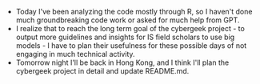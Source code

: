 - Today I've been analyzing the code mostly through R, so I haven't done much groundbreaking code work or asked for much help from GPT.
- I realize that to reach the long term goal of the cybergeek project - to output more guidelines and insights for IS field scholars to use big models - I have to plan their usefulness for these possible days of not engaging in much technical activity.
- Tomorrow night I'll be back in Hong Kong, and I think I'll plan the cybergeek project in detail and update README.md.